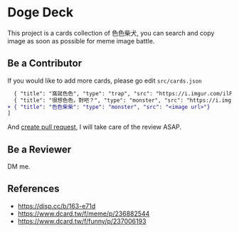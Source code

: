 # Doge Deck

This project is a cards collection of 色色柴犬, you can search and copy image as soon as possible for meme image battle.

## Be a Contributor

If you would like to add more cards, please go edit `src/cards.json`

```diff
  { "title": "窩就色色", "type": "trap", "src": "https://i.imgur.com/ilPPxwXh.jpg" },
  { "title": "很想色色，對吧？", "type": "monster", "src": "https://i.imgur.com/38mmrJT.jpg" },
+ { "title": "色色柴柴": "type": "monster", "src": "<image url>"}
]
```

And [create pull request](https://github.com/tpai/dogedeck/compare), I will take care of the review ASAP.

## Be a Reviewer

DM me.

## References

- https://disp.cc/b/163-e71d
- https://www.dcard.tw/f/meme/p/236882544
- https://www.dcard.tw/f/funny/p/237006193
